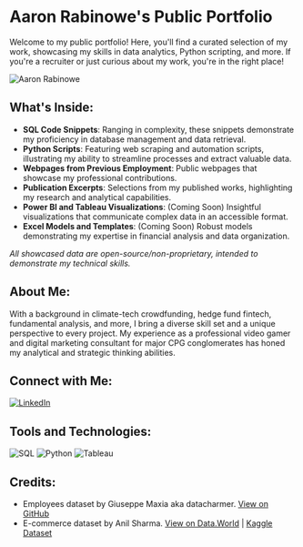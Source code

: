 # Aaron Rabinowe's Public Portfolio 

Welcome to my public portfolio! Here, you'll find a curated selection of my work, showcasing my skills in data analytics, Python scripting, and more. If you're a recruiter or just curious about my work, you're in the right place!

![Aaron Rabinowe](https://user-images.githubusercontent.com/29517585/211059284-e9ce08ad-d1c1-4fad-844f-724ea9b62add.jpg)

## What's Inside:

- **SQL Code Snippets**: Ranging in complexity, these snippets demonstrate my proficiency in database management and data retrieval.
- **Python Scripts**: Featuring web scraping and automation scripts, illustrating my ability to streamline processes and extract valuable data.
- **Webpages from Previous Employment**: Public webpages that showcase my professional contributions.
- **Publication Excerpts**: Selections from my published works, highlighting my research and analytical capabilities.
- **Power BI and Tableau Visualizations**: (Coming Soon) Insightful visualizations that communicate complex data in an accessible format.
- **Excel Models and Templates**: (Coming Soon) Robust models demonstrating my expertise in financial analysis and data organization.

*All showcased data are open-source/non-proprietary, intended to demonstrate my technical skills.*

## About Me:

With a background in climate-tech crowdfunding, hedge fund fintech, fundamental analysis, and more, I bring a diverse skill set and a unique perspective to every project. My experience as a professional video gamer and digital marketing consultant for major CPG conglomerates has honed my analytical and strategic thinking abilities.

## Connect with Me:

[![LinkedIn](https://img.shields.io/badge/LinkedIn-Aaron_Rabinowe-blue?style=flat-square&logo=linkedin)](https://www.linkedin.com/in/arabinowe/)

## Tools and Technologies:

![SQL](https://i0.wp.com/learn.onemonth.com/wp-content/uploads/2019/07/image2-1.png)
![Python](https://logodownload.org/wp-content/uploads/2019/10/python-logo-0.png)
![Tableau](https://logos-world.net/wp-content/uploads/2021/10/Tableau-Logo-700x394.png)

## Credits:

- Employees dataset by Giuseppe Maxia aka datacharmer. [View on GitHub](https://github.com/datacharmer/test_db)
- E-commerce dataset by Anil Sharma. [View on Data.World](https://data.world/anilsharma87) | [Kaggle Dataset](https://www.kaggle.com/datasets/thedevastator/unlock-profits-with-e-commerce-sales-data)
